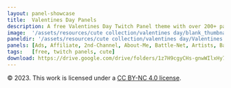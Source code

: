 ```yaml
---
layout: panel-showcase
title:  Valentines Day Panels
description: A free Valentines Day Twitch Panel theme with over 200+ panels.
image:  '/assets/resources/cute collection/valentines day/blank_thumbnail.png'
paneldir: '/assets/resources/cute collection/valentines day/Valentines Day_'
panels: [Ads, Affiliate, 2nd-Channel, About-Me, Battle-Net, Artists, Background, ArtStation, Birthday, BTTV, Calendar, Blog, Charity, Chat-Rules, Clips, Channel-Points, Emotes, Fanmail, Donate, Editor, Friends, Games, Gear, FAQ, Hardware, Hive, Hall-of-Fame, Hall-of-Shame, Ko-Fi, Languages, Leaderboard, Links, Music, Mastadon, Merch, Mods, New-Channel, P.O, Partners, My-Shop, Sponsorships, Subscribe, Support, TikTok, Perks, Playlist, Pronouns, Rules]
tags:   [free, twitch panels, cute]
download: https://drive.google.com/drive/folders/1z7H9cgyCHs-gnwWIlxHy75F9a_MBZ2B-?usp=share_link
---
```


© 2023. This work is licensed under a [CC BY-NC 4.0 license](https://creativecommons.org/licenses/by-nc/4.0/). 